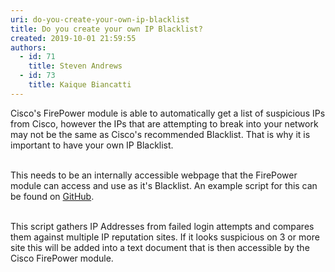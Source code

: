 ```yaml
---
uri: do-you-create-your-own-ip-blacklist
title: Do you create your own IP Blacklist?
created: 2019-10-01 21:59:55
authors:
  - id: 71
    title: Steven Andrews
  - id: 73
    title: Kaique Biancatti
---
```





<span class='intro'> Cisco's FirePower module is able to automatically get a list of suspicious IPs from Cisco, however the IPs that are attempting to break into your network may not be the same as Cisco's recommended Blacklist. That is why it is important to have your own IP Blacklist.<br><br> </span>

<p>​This needs to be an internally accessible webpage that the FirePower module can access and use as it's Blacklist. An example script for this can be found on&#160;<a href="https&#58;//github.com/SSWConsulting/BlacklistChecker">GitHub</a>.&#160;​<br><br></p><p>This script gathers IP Addresses from failed login attempts and compares them against multiple IP reputation sites. If it looks suspicious on 3 or more site this will be added into a text document that is then accessible by the Cisco FirePower module.​<br></p>


